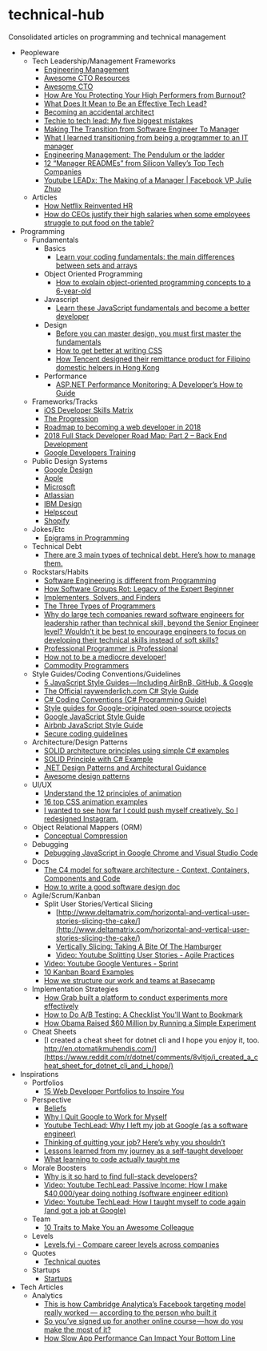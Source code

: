 # technical-hub

Consolidated articles on programming and technical management

- Peopleware
  - Tech Leadership/Management Frameworks
    - [Engineering Management](https://github.com/charlax/engineering-management)
    - [Awesome CTO Resources](https://github.com/mateusz-brainhub/awesome-cto-resources)
    - [Awesome CTO](https://github.com/kuchin/awesome-cto)
    - [How Are You Protecting Your High Performers from Burnout?](https://hbr.org/2018/06/how-are-you-protecting-your-high-performers-from-burnout?utm_source=linkedin&utm_campaign=hbr&utm_medium=social)  
    - [What Does It Mean to Be an Effective Tech Lead?](https://blog.coleadership.com/what-does-it-mean-to-be-an-effective-tech-lead/?utm_source=effectiveengineer&utm_medium=blog&utm_campaign=what-does-it-mean-to-be-an-effective-tech-lead)    
    - [Becoming an accidental architect](https://www.oreilly.com/ideas/becoming-an-accidental-architect)
    - [Techie to tech lead: My five biggest mistakes](https://www.thoughtworks.com/insights/blog/techie-tech-lead-my-5-biggest-mistakes)
    - [Making The Transition from Software Engineer To Manager](https://medium.com/@CodeFellows/making-the-transition-from-software-engineer-to-manager-3a12b11efe79)
    - [What I learned transitioning from being a programmer to an IT manager](https://m.dotdev.co/what-i-learned-transitioning-from-being-a-programmer-to-an-it-manager-8e58e7b406)
    - [Engineering Management: The Pendulum or the ladder](https://charity.wtf/2019/01/04/engineering-management-the-pendulum-or-the-ladder/)
    - [12 “Manager READMEs” from Silicon Valley’s Top Tech Companies](https://hackernoon.com/12-manager-readmes-from-silicon-valleys-top-tech-companies-26588a660afe)
    - [Youtube LEADx: The Making of a Manager | Facebook VP Julie Zhuo](https://www.youtube.com/watch?v=te6sGLblLGQ&t=728s)
  - Articles
    - [How Netflix Reinvented HR](https://hbr.org/2014/01/how-netflix-reinvented-hr)
    - [How do CEOs justify their high salaries when some employees struggle to put food on the table?](https://www.quora.com/How-do-CEOs-justify-their-high-salaries-when-some-employees-struggle-to-put-food-on-the-table)
- Programming  
  - Fundamentals
    - Basics
      - [Learn your coding fundamentals: the main differences between sets and arrays](https://medium.freecodecamp.org/learn-your-coding-fundamentals-the-main-differences-between-sets-and-arrays-4a9ed29bfb2f)
    - Object Oriented Programming
      - [How to explain object-oriented programming concepts to a 6-year-old](https://medium.freecodecamp.org/object-oriented-programming-concepts-21bb035f7260)
    - Javascript
      - [Learn these JavaScript fundamentals and become a better developer](https://medium.freecodecamp.org/learn-these-javascript-fundamentals-and-become-a-better-developer-2a031a0dc9cf)
    - Design
      - [Before you can master design, you must first master the fundamentals](https://medium.freecodecamp.org/before-you-can-master-design-you-must-first-master-the-fundamentals-1981a2af1fda)
      - [How to get better at writing CSS](https://medium.freecodecamp.org/how-to-get-better-at-writing-css-a1732c32a72f)
      - [How Tencent designed their remittance product for Filipino domestic helpers in Hong Kong](https://medium.com/@somarianne/how-tencent-designed-their-remittance-product-for-filipino-domestic-helpers-in-hong-kong-985b09b2d11e)
    - Performance
      - [ASP.NET Performance Monitoring: A Developer’s How to Guide](https://stackify.com/asp-net-performance-monitoring-developers-guide/)
  - Frameworks/Tracks
    - [iOS Developer Skills Matrix](https://github.com/BohdanOrlov/ios-skills-matrix)
    - [The Progression](https://twitter.com/rakyll/status/1007729432201592832)
    - [Roadmap to becoming a web developer in 2018](https://github.com/kamranahmedse/developer-roadmap)
    - [2018 Full Stack Developer Road Map: Part 2 – Back End Development](http://fullbit.ca/full-stack-developer-road-map-part-2-back-end-development/)
    - [Google Developers Training](https://developers.google.com/training/)
  - Public Design Systems
    - [Google Design](https://design.google)
    - [Apple](https://developer.apple.com/design/)
    - [Microsoft](https://www.microsoft.com/design)
    - [Atlassian](https://atlassian.design)
    - [IBM Design](https://www.ibm.com/design)
    - [Helpscout](https://style.helpscout.com)
    - [Shopify](https://polaris.shopify.com)
  - Jokes/Etc
    - [Epigrams in Programming](http://www.cs.yale.edu/homes/perlis-alan/quotes.html)
  - Technical Debt
    - [There are 3 main types of technical debt. Here’s how to manage them.](https://hackernoon.com/there-are-3-main-types-of-technical-debt-heres-how-to-manage-them-4a3328a4c50c)
  - Rockstars/Habits
    - [Software Engineering is different from Programming](https://medium.com/@samerbuna/software-engineering-is-different-from-programming-b108c135af26)
    - [How Software Groups Rot: Legacy of the Expert Beginner](https://daedtech.com/how-software-groups-rot-legacy-of-the-expert-beginner/)
    - [Implementers, Solvers, and Finders](https://rkoutnik.com/2016/04/21/implementers-solvers-and-finders.html)
    - [The Three Types of Programmers](https://mkdev.me/en/posts/the-three-types-of-programmers)
    - [Why do large tech companies reward software engineers for leadership rather than technical skill, beyond the Senior Engineer level? Wouldn’t it be best to encourage engineers to focus on developing their technical skills instead of soft skills?](https://www.quora.com/Why-do-large-tech-companies-reward-software-engineers-for-leadership-rather-than-technical-skill-beyond-the-Senior-Engineer-level-Wouldn-t-it-be-best-to-encourage-engineers-to-focus-on-developing-their-technical)
    - [Professional Programmer is Professional](https://culturedperl.com/professional-programmer-is-professional-8ce3015757be)
    - [How not to be a mediocre developer!](https://hackernoon.com/how-not-to-be-a-mediocre-developer-c59a49f97fc5)
    - [Commodity Programmers](http://wiki.c2.com/?CommodityProgrammers)
  - Style Guides/Coding Conventions/Guidelines
    - [5 JavaScript Style Guides — Including AirBnB, GitHub, & Google](https://codeburst.io/5-javascript-style-guides-including-airbnb-github-google-88cbc6b2b7aa)
    - [The Official raywenderlich.com C# Style Guide](https://github.com/raywenderlich/c-sharp-style-guide)
    - [C# Coding Conventions (C# Programming Guide)](https://docs.microsoft.com/en-us/dotnet/csharp/programming-guide/inside-a-program/coding-conventions)
    - [Style guides for Google-originated open-source projects](https://github.com/google/styleguide)
    - [Google JavaScript Style Guide](https://google.github.io/styleguide/jsguide.html)
    - [Airbnb JavaScript Style Guide](https://github.com/airbnb/javascript/blob/master/README.md)
    - [Secure coding guidelines](https://docs.microsoft.com/en-us/dotnet/standard/security/secure-coding-guidelines)
  - Architecture/Design Patterns
    - [SOLID architecture principles using simple C# examples](https://www.codeproject.com/Articles/703634/SOLID-architecture-principles-using-simple-Csharp)
    - [SOLID Principle with C# Example](https://www.codeproject.com/Tips/1033646/SOLID-Principle-with-Csharp-Example)
    - [.NET Design Patterns and Architectural Guidance](http://www.dofactory.com/net/design-patterns)
    - [Awesome design patterns](https://github.com/DovAmir/awesome-design-patterns)
  - UI/UX
    - [Understand the 12 principles of animation](https://www.creativebloq.com/advice/understand-the-12-principles-of-animation)
    - [16 top CSS animation examples](https://www.creativebloq.com//inspiration/css-animation-examples?utm_source=Adestra&utm_medium=email&utm_campaign=23249&utm_term=637339&utm_content=399253)
    - [I wanted to see how far I could push myself creatively. So I redesigned Instagram.](https://medium.freecodecamp.org/i-wanted-to-see-how-far-i-could-push-myself-creatively-so-i-redesigned-instagram-1ff99f28fa8b)
  - Object Relational Mappers (ORM)
    - [Conceptual Compression](https://m.signalvnoise.com/conceptual-compression-means-beginners-dont-need-to-know-sql-hallelujah-661c1eaed983)
  - Debugging
    - [Debugging JavaScript in Google Chrome and Visual Studio Code](https://scotch.io/tutorials/debugging-javascript-in-google-chrome-and-visual-studio-code?utm_source=feedblitz&utm_medium=FeedBlitzRss&utm_campaign=scotch_io)
  - Docs
    - [The C4 model for software architecture - Context, Containers, Components and Code](https://c4model.com/)
    - [How to write a good software design doc](https://medium.freecodecamp.org/how-to-write-a-good-software-design-document-66fcf019569c)
  - Agile/Scrum/Kanban
    - Split User Stories/Vertical Slicing
      - [http://www.deltamatrix.com/horizontal-and-vertical-user-stories-slicing-the-cake/](http://www.deltamatrix.com/horizontal-and-vertical-user-stories-slicing-the-cake/)
      - [Vertically Slicing: Taking A Bite Of The Hamburger](https://apple-brook.com/vertically-slicing-taking-a-bite-of-the-hamburger/)
      - [Video: Youtube Splitting User Stories - Agile Practices](https://youtu.be/EDT0HMtDwYI)
    - [Video: Youtube Google Ventures - Sprint](https://www.youtube.com/user/GoogleVentures)
    - [10 Kanban Board Examples](https://leankit.com/learn/kanban/kanban-board-examples-for-development-and-operations/)
    - [How we structure our work and teams at Basecamp](https://m.signalvnoise.com/how-we-structure-our-work-and-teams-at-basecamp/)
  - Implementation Strategies
    - [How Grab built a platform to conduct experiments more effectively](https://www.techinasia.com/talk/grab-experimentation-platform)
    - [How to Do A/B Testing: A Checklist You'll Want to Bookmark](https://blog.hubspot.com/marketing/how-to-do-a-b-testing)
    - [How Obama Raised $60 Million by Running a Simple Experiment](https://blog.optimizely.com/2010/11/29/how-obama-raised-60-million-by-running-a-simple-experiment/)
  - Cheat Sheets
    - [I created a cheat sheet for dotnet cli and I hope you enjoy it, too. http://en.otomatikmuhendis.com/](https://www.reddit.com/r/dotnet/comments/8vltjo/i_created_a_cheat_sheet_for_dotnet_cli_and_i_hope/)
- Inspirations
  - Portfolios
    - [15 Web Developer Portfolios to Inspire You](https://medium.freecodecamp.org/15-web-developer-portfolios-to-inspire-you-137fb1743cae)
  - Perspective
    - [Beliefs](http://theoatmeal.com/comics/believe)
    - [Why I Quit Google to Work for Myself](https://mtlynch.io/why-i-quit-google/)
    - [Youtube TechLead: Why I left my job at Google (as a software engineer)](https://youtu.be/EcojyBV4QJ4)
    - [Thinking of quitting your job? Here’s why you shouldn’t](https://www.techinasia.com/thinking-quitting-job-heres)
    - [Lessons learned from my journey as a self-taught developer](https://medium.freecodecamp.org/lessons-learned-from-my-journey-as-a-self-taught-developer-41b97067730)
    - [What learning to code actually taught me](https://medium.freecodecamp.org/what-learning-to-code-actually-taught-me-a11fd850af0a)
  - Morale Boosters
    - [Why is it so hard to find full-stack developers?](https://www.quora.com/Why-is-it-so-hard-to-find-full-stack-developers/answer/Terry-Lambert?share=f35e73e4&srid=pRa)
    - [Video: Youtube TechLead: Passive Income: How I make $40,000/year doing nothing (software engineer edition)](https://youtu.be/u4oMEljRzBY)
    - [Video: Youtube TechLead: How I taught myself to code again (and got a job at Google)](https://youtu.be/YUZjoow6Zdk)
  - Team
    - [10 Traits to Make You an Awesome Colleague](https://medium.com/@maigh/10-traits-to-make-you-an-awesome-colleague-10ec44301fe8)
  - Levels
    - [Levels.fyi - Compare career levels across companies](https://www.levels.fyi)
  - Quotes
    - [Technical quotes](https://github.com/norlairene/technical-quotes)
  - Startups
    - [Startups](https://github.com/norlairene/startups)
- Tech Articles
  - Analytics
    - [This is how Cambridge Analytica’s Facebook targeting model really worked — according to the person who built it](http://www.niemanlab.org/2018/03/this-is-how-cambridge-analyticas-facebook-targeting-model-really-worked-according-to-the-person-who-built-it/)
    - [So you’ve signed up for another online course — how do you make the most of it?](https://medium.freecodecamp.org/so-youve-signed-up-for-another-online-course-how-do-you-make-the-most-of-it-a8d8f28823cb)
    - [How Slow App Performance Can Impact Your Bottom Line](https://stackify.com/slow-app-performance-bottom-line/?utm_medium=pushnotifications&utm_source=onesignal&utm_campaign=onesignal)
